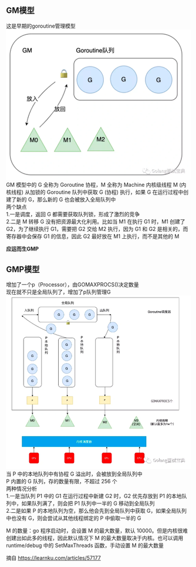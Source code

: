 ## GM模型

这是早期的goroutine管理模型
![avatar](img1.png)
GM 模型中的 G 全称为 Goroutine 协程，M 全称为 Machine 内核级线程
M (内核线程) 从加锁的 Goroutine 队列中获取 G (协程) 执行，如果 G 在运行过程中创建了新的 G，那么新的 G 也会被放入全局队列中  
两个缺点  
1.一是调度，返回 G 都需要获取队列锁，形成了激烈的竞争  
2.二是 M 转移 G 没有把资源最大化利用。比如当 M1 在执行 G1 时，M1 创建了 G2，为了继续执行 G1，需要把 G2 交给 M2 执行，因为 G1 和 G2 是相关的，而寄存器中会保存 G1 的信息，因此 G2 最好放在 M1 上执行，而不是其他的 M  

**应运而生GMP**  

## GMP模型  

增加了一个p（Processor），由GOMAXPROCS()决定数量  
现在就不只是全局队列了，增加了p队列管理G  
![avatar](img2.png)  
当 P 中的本地队列中有协程 G 溢出时，会被放到全局队列中  
P 内置的 G 队列，存的数量有限，不超过 256 个  
两种情况分析  
1.一是当队列 P1 中的 G1 在运行过程中新建 G2 时，G2 优先存放到 P1 的本地队列中，如果队列满了，则会把 P1 队列中一半的 G 移动到全局队列  
2.二是如果 P 的本地队列为空，那么他会先到全局队列中获取 G，如果全局队列中也没有 G，则会尝试从其他线程绑定的 P 中偷取一半的 G  

M 的数量：go 程序启动时，会设置 M 的最大数量，默认 10000。但是内核很难创建出如此多的线程，因此默认情况下 M 的最大数量取决于内核。也可以调用 runtime/debug 中的 SetMaxThreads 函数，手动设置 M 的最大数量  

摘自 https://learnku.com/articles/57177


